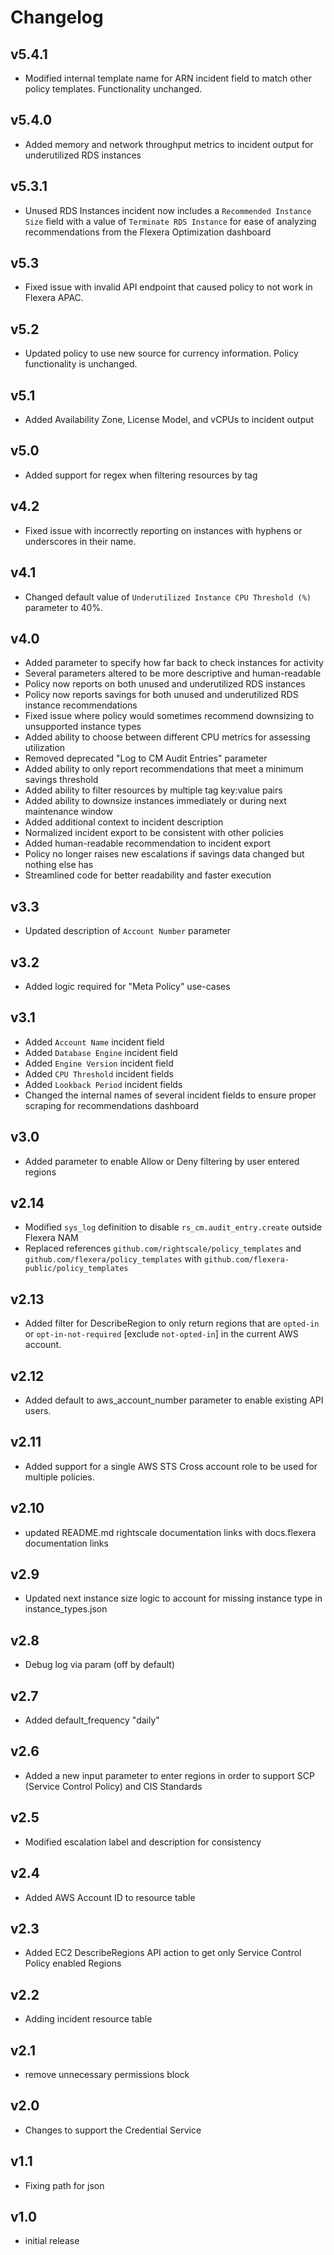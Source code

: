 # Changelog

## v5.4.1

- Modified internal template name for ARN incident field to match other policy templates. Functionality unchanged.

## v5.4.0

- Added memory and network throughput metrics to incident output for underutilized RDS instances

## v5.3.1

- Unused RDS Instances incident now includes a `Recommended Instance Size` field with a value of `Terminate RDS Instance` for ease of analyzing recommendations from the Flexera Optimization dashboard

## v5.3

- Fixed issue with invalid API endpoint that caused policy to not work in Flexera APAC.

## v5.2

- Updated policy to use new source for currency information. Policy functionality is unchanged.

## v5.1

- Added Availability Zone, License Model, and vCPUs to incident output

## v5.0

- Added support for regex when filtering resources by tag

## v4.2

- Fixed issue with incorrectly reporting on instances with hyphens or underscores in their name.

## v4.1

- Changed default value of `Underutilized Instance CPU Threshold (%)` parameter to 40%.

## v4.0

- Added parameter to specify how far back to check instances for activity
- Several parameters altered to be more descriptive and human-readable
- Policy now reports on both unused and underutilized RDS instances
- Policy now reports savings for both unused and underutilized RDS instance recommendations
- Fixed issue where policy would sometimes recommend downsizing to unsupported instance types
- Added ability to choose between different CPU metrics for assessing utilization
- Removed deprecated "Log to CM Audit Entries" parameter
- Added ability to only report recommendations that meet a minimum savings threshold
- Added ability to filter resources by multiple tag key:value pairs
- Added ability to downsize instances immediately or during next maintenance window
- Added additional context to incident description
- Normalized incident export to be consistent with other policies
- Added human-readable recommendation to incident export
- Policy no longer raises new escalations if savings data changed but nothing else has
- Streamlined code for better readability and faster execution

## v3.3

- Updated description of `Account Number` parameter

## v3.2

- Added logic required for "Meta Policy" use-cases

## v3.1

- Added `Account Name` incident field
- Added `Database Engine` incident field
- Added `Engine Version` incident field
- Added `CPU Threshold` incident fields
- Added `Lookback Period` incident fields
- Changed the internal names of several incident fields to ensure proper scraping for recommendations dashboard

## v3.0

- Added parameter to enable Allow or Deny filtering by user entered regions

## v2.14

- Modified `sys_log` definition to disable `rs_cm.audit_entry.create` outside Flexera NAM
- Replaced references `github.com/rightscale/policy_templates` and `github.com/flexera/policy_templates` with `github.com/flexera-public/policy_templates`

## v2.13

- Added filter for DescribeRegion to only return regions that are `opted-in` or `opt-in-not-required` [exclude `not-opted-in`] in the current AWS account.

## v2.12

- Added default to aws_account_number parameter to enable existing API users.

## v2.11

- Added support for a single AWS STS Cross account role to be used for multiple policies.

## v2.10

- updated README.md rightscale documentation links with docs.flexera documentation links

## v2.9

- Updated next instance size logic to account for missing instance type in instance_types.json

## v2.8

- Debug log via param (off by default)

## v2.7

- Added default_frequency "daily"

## v2.6

- Added a new input parameter to enter regions in order to support SCP (Service Control Policy) and CIS Standards

## v2.5

- Modified escalation label and description for consistency

## v2.4

- Added AWS Account ID to resource table

## v2.3

- Added EC2 DescribeRegions API action to get only Service Control Policy enabled Regions

## v2.2

- Adding incident resource table

## v2.1

- remove unnecessary permissions block

## v2.0

- Changes to support the Credential Service

## v1.1

- Fixing path for json

## v1.0

- initial release
